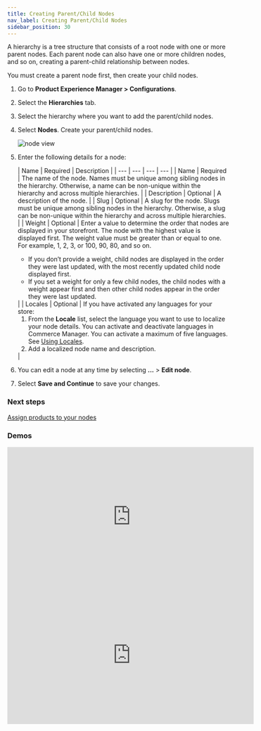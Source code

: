 ```yaml
---
title: Creating Parent/Child Nodes
nav_label: Creating Parent/Child Nodes
sidebar_position: 30
---
```


A hierarchy is a tree structure that consists of a root node with one or more parent nodes. Each parent node can also have one or more children nodes, and so on, creating a parent-child relationship between nodes.

You must create a parent node first, then create your child nodes. 

1. Go to **Product Experience Manager > Configurations**.
1. Select the **Hierarchies** tab.
1. Select the hierarchy where you want to add the parent/child nodes.
1. Select **Nodes**. Create your parent/child nodes.

    ![node view](/assets/node_view.gif)

1. Enter the following details for a node:

    | Name | Required | Description |
    | --- | --- | --- | --- |
    | Name | Required | The name of the node. Names must be unique among sibling nodes in the hierarchy. Otherwise, a name can be non-unique within the hierarchy and across multiple hierarchies. |
    |  Description | Optional |  A description of the node. |
    | Slug | Optional | A slug for the node. Slugs must be unique among sibling nodes in the hierarchy. Otherwise, a slug can be non-unique within the hierarchy and across multiple hierarchies. |
    | Weight | Optional | Enter a value to determine the order that nodes are displayed in your storefront. The node with the highest value is displayed first. The weight value must be greater than or equal to one. For example, 1, 2, 3, or 100, 90, 80, and so on. <ul><li>If you don’t provide a weight, child nodes are displayed in the order they were last updated, with the most recently updated child node displayed first.</li><li>If you set a weight for only a few child nodes, the child nodes with a weight appear first and then other child nodes appear in the order they were last updated.</li></ul> |
    | Locales | Optional |  If you have activated any languages for your store: <ol><li>From the **Locale** list, select the language you want to use to localize your node details. You can activate and deactivate languages in Commerce Manager. You can activate a maximum of five languages. See [Using Locales](/docs/commerce-manager/product-experience-manager/locales/).</li><li>Add a localized node name and description.</li></ol> |

1. You can edit a node at any time by selecting **...** > **Edit node**.
1. Select **Save and Continue** to save your changes.

### Next steps

[Assign products to your nodes](/docs/commerce-manager/product-experience-manager/hierarchies/assigning-products)

### Demos

<iframe width="560" height="315" src="https://www.youtube.com/embed/4-ccMytvaNE" title="Understanding Hierarchies in Product Experience Manager" frameborder="0" allow="accelerometer; autoplay; clipboard-write; encrypted-media; gyroscope; picture-in-picture; web-share" referrerpolicy="strict-origin-when-cross-origin" allowfullscreen></iframe>
<iframe width="560" height="315" src="https://www.youtube.com/embed/4FM4lvYtQSA" title="Configuring Hierarchies in Product Experience Manager" frameborder="0" allow="accelerometer; autoplay; clipboard-write; encrypted-media; gyroscope; picture-in-picture; web-share" referrerpolicy="strict-origin-when-cross-origin" allowfullscreen></iframe>